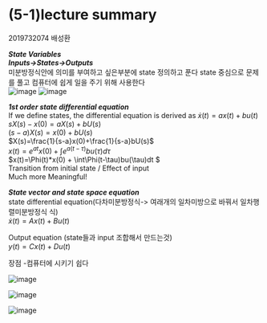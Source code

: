 # (5-1)lecture summary 

2019732074 배성환  

___State Variables___  
___Inputs->States->Outputs___  
미분방정식안에 의미를 부여하고 싶은부분에 state 정의하고 푼다
state 중심으로 문제를 풀고 컴퓨터에 쉽게 일을 주기 위해 사용한다  
![image](https://github.com/seonghwan128/5weeks/assets/144310820/2cca2d6b-ca0a-45e8-abd5-d2564d775301)
![image](https://github.com/seonghwan128/5weeks/assets/144310820/9772d158-b26e-41b6-ae8a-d7189fcee060)  

___1st order state differential equation___  
If we define states, the differential equation is derived as
$\dot{x}(t) = ax(t) + bu(t)$  
$sX(s)-x(0)=aX(s)+bU(s)$  
$(s-a)X(s)=x(0)+bU(s)$  
$X(s)=\frac{1}{s-a}x(0)+\frac{1}{s-a}bU(s)$  
$x(t)=e^{at}x(0)+\int e^{a(t-\tau )}bu(\tau)d\tau$  
$x(t)=\Phi(t)*x(0) + \int\Phi(t-\tau)bu(\tau)dt $  
Transition from initial state / Effect of input  
Much more Meaningful!  



___State vector and state space equation___  
  state differential equation(다차미분방정식-> 여래개의 일차미방으로 바꿔서 일차행렬미분방정식
식)  
$\dot{x}(t) = Ax(t) + Bu(t)$

Output equation (state들과 input 조합해서 만드는것)  
$y(t) = Cx(t) + Du(t)$

장점 -컴퓨터에 시키기 쉽다  

![image](https://github.com/seonghwan128/5weeks/assets/144310820/a75c7781-a689-4494-b0c4-f4beffbdd383)  

![image](https://github.com/seonghwan128/5weeks/assets/144310820/b70eed30-9f1b-4877-a427-92326410e6fa)

![image](https://github.com/seonghwan128/5weeks/assets/144310820/368e8f03-e524-40b8-b89f-982b1d2d3fb1)















